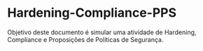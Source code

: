 # Hardening-Compliance-PPS
Objetivo deste documento é simular uma atividade de Hardening, Compliance e Proposições de Políticas de Segurança.
